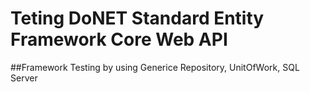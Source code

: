 # Teting DoNET Standard Entity Framework Core Web API  
##Framework Testing by using Generice Repository, UnitOfWork, SQL Server
 
